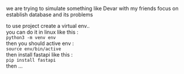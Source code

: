 we are trying to simulate something like Devar with my friends 
focus on establish database and its problems<br>

to use project create a virtual env.. <br>
you can do it in linux like this :<br>
`python3 -m venv env`<br>
then you should active env :<br>
`source env/bin/active`<br>
then install fastapi like this : <br>
`pip install fastapi`<br>
then ...
